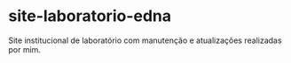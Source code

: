 # site-laboratorio-edna
Site institucional de laboratório com manutenção e atualizações realizadas por mim.
